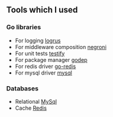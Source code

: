 ## Tools which I used

### Go libraries
- For logging [logrus](https://github.com/Sirupsen/logrus)
- For middleware composition [negroni](https://github.com/urfave/negroni)
- For unit tests [testify](https://github.com/stretchr/testify)
- For package manager [godep](https://github.com/tools/godep)
- For redis driver [go-redis](https://github.com/go-redis/redis)
- For mysql driver [mysql](https://github.com/go-sql-driver/mysql)

### Databases
- Relational [MySql](https://www.mysql.com/)
- Cache [Redis](https://redis.io/)